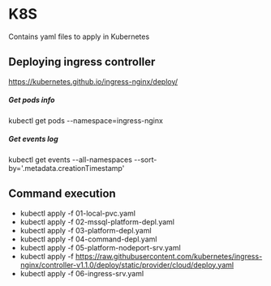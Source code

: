 # K8S
Contains yaml files to apply in Kubernetes

## Deploying ingress controller
https://kubernetes.github.io/ingress-nginx/deploy/

##### Get pods info
kubectl get pods --namespace=ingress-nginx

##### Get events log
kubectl get events --all-namespaces  --sort-by='.metadata.creationTimestamp'

## Command execution 
- kubectl apply -f 01-local-pvc.yaml
- kubectl apply -f 02-mssql-platform-depl.yaml
- kubectl apply -f 03-platform-depl.yaml
- kubectl apply -f 04-command-depl.yaml
- kubectl apply -f 05-platform-nodeport-srv.yaml
- kubectl apply -f https://raw.githubusercontent.com/kubernetes/ingress-nginx/controller-v1.1.0/deploy/static/provider/cloud/deploy.yaml
- kubectl apply -f 06-ingress-srv.yaml